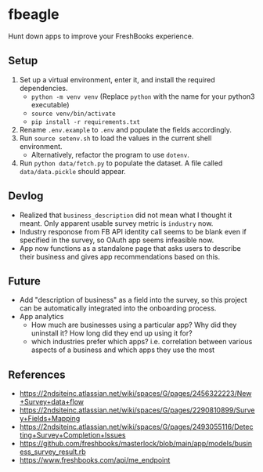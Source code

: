 # fbeagle

Hunt down apps to improve your FreshBooks experience.

## Setup

1. Set up a virtual environment, enter it, and install the required dependencies.
    - `python -m venv venv` (Replace `python` with the name for your python3 executable)
    - `source venv/bin/activate`
    - `pip install -r requirements.txt`
2. Rename `.env.example` to `.env` and populate the fields accordingly.
3. Run `source setenv.sh` to load the values in the current shell environment.
    - Alternatively, refactor the program to use `dotenv`.
4. Run `python data/fetch.py` to populate the dataset. A file called `data/data.pickle` should appear.

## Devlog

- Realized that `business_description` did not mean what I thought it meant. Only apparent usable survey metric is `industry` now.
- Industry responose from FB API identity call seems to be blank even if specified in the survey, so OAuth app seems infeasible now.
- App now functions as a standalone page that asks users to describe their business and gives app recommendations based on this.

## Future

- Add "description of business" as a field into the survey, so this project can be automatically integrated into the onboarding process.
- App analytics
    - How much are businesses using a particular app? Why did they uninstall it? How long did they end up using it for?
    - which industries prefer which apps? i.e. correlation between various aspects of a business and which apps they use the most

## References

- https://2ndsiteinc.atlassian.net/wiki/spaces/G/pages/2456322223/New+Survey+data+flow
- https://2ndsiteinc.atlassian.net/wiki/spaces/G/pages/2290810899/Survey+Fields+Mapping
- https://2ndsiteinc.atlassian.net/wiki/spaces/G/pages/2493055116/Detecting+Survey+Completion+Issues
- https://github.com/freshbooks/masterlock/blob/main/app/models/business_survey_result.rb
- https://www.freshbooks.com/api/me_endpoint
